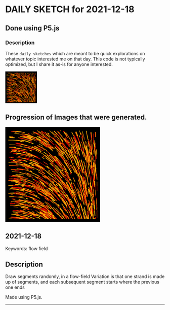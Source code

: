 # DAILY SKETCH for 2021-12-18

## Done using P5.js

### Description

These `daily sketches` which are meant to be quick explorations     on whatever topic interested me on that day. This code is not typically optimized, but I share it as-is     for anyone interested.

<img src = 'images/keep_2021-12-22-14-52-22.png' width = '100'> 

## Progression of Images that were generated.

<img src = 'images/keep_2021-12-22-14-52-22.png' width = '300'> 




## 2021-12-18
Keywords: flow field
 

## Description 

 Draw segments randomly, in a flow-field
 Variation is that one strand is made up of segments, and each subsequent
 segment starts where the previous one ends
 

Made using P5.js. 

-----

